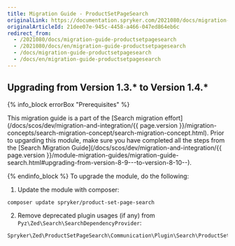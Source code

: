 ```yaml
---
title: Migration Guide - ProductSetPageSearch
originalLink: https://documentation.spryker.com/2021080/docs/migration-guide-productsetpagesearch
originalArticleId: 21dee07e-945c-4458-a466-047ed864eb6c
redirect_from:
  - /2021080/docs/migration-guide-productsetpagesearch
  - /2021080/docs/en/migration-guide-productsetpagesearch
  - /docs/migration-guide-productsetpagesearch
  - /docs/en/migration-guide-productsetpagesearch
---
```


## Upgrading from Version 1.3.* to Version 1.4.*

{% info_block errorBox "Prerequisites" %}

This migration guide is a part of the [Search migration effort](/docs/scos/dev/migration-and-integration/{{ page.version }}/migration-concepts/search-migration-concept/search-migration-concept.html). Prior to upgarding this module, make sure you have completed all the steps from the [Search Migration Guide](/docs/scos/dev/migration-and-integration/{{ page.version }}/module-migration-guides/migration-guide-search.html#upgrading-from-version-8-9---to-version-8-10--). 

{% endinfo_block %}
To upgrade the module, do the following:
1. Update the module with composer:
```Bash
composer update spryker/product-set-page-search
```
2. Remove deprecated plugin usages (if any) from `Pyz\Zed\Search\SearchDependencyProvider`:
```PHP
Spryker\Zed\ProductSetPageSearch\Communication\Plugin\Search\ProductSetPageMapPlugin
```

